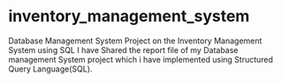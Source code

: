 # inventory_management_system
Database Management System Project on the Inventory Management System using SQL  I have Shared the report file of my Database management System project which i have implemented using Structured Query Language(SQL).
